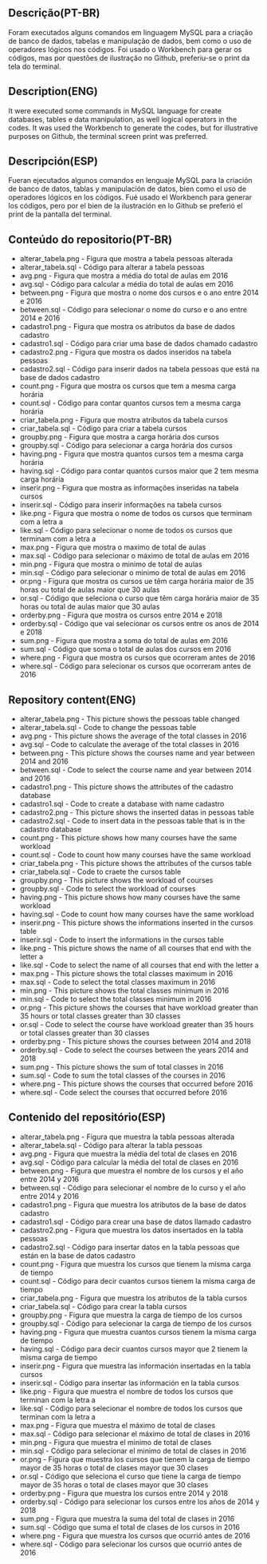 ## Descrição(PT-BR)
Foram executados alguns comandos em linguagem MySQL para a criação de banco de dados,
tabelas e manipulação de dados, bem como o uso de operadores lógicos nos códigos.
Foi usado o Workbench para gerar os códigos, mas por questões de ilustração no Github,
preferiu-se o print da tela do terminal.  

## Description(ENG)
It were executed some commands in MySQL language for create databases, tables e data manipulation,
as well logical operators in the codes. It was used the Workbench to generate the codes, but for 
illustrative purposes on Github, the terminal screen print was preferred.

## Descripción(ESP)
Fueran ejecutados algunos comandos en lenguaje MySQL para la criación de banco de datos,
tablas y manipulación de datos, bien como el uso de operadores lógicos en los códigos.
Fué usado el Workbench para generar los códigos, pero por el bien de la ilustración en lo Github
se preferió el print de la pantalla del terminal. 

## Conteúdo do repositorio(PT-BR)
+ alterar_tabela.png - Figura que mostra a tabela pessoas alterada
+ alterar_tabela.sql - Código para alterar a tabela pessoas
+ avg.png - Figura que mostra a média do total de aulas em 2016
+ avg.sql - Código para calcular a média do total de aulas em 2016
+ between.png - Figura que mostra o nome dos cursos e o ano entre 2014 e 2016 
+ between.sql - Código para selecionar o nome do curso e o ano entre 2014 e 2016
+ cadastro1.png - Figura que mostra os atributos da base de dados cadastro
+ cadastro1.sql - Código para criar uma base de dados chamado cadastro
+ cadastro2.png - Figura que mostra os dados inseridos na tabela pessoas
+ cadastro2.sql - Código para inserir dados na tabela pessoas que está na base de dados cadastro
+ count.png - Figura que mostra os cursos que tem a mesma carga horária
+ count.sql - Código para contar quantos cursos tem a mesma carga horária
+ criar_tabela.png - Figura que mostra atributos da tabela cursos
+ criar_tabela.sql - Código para criar a tabela cursos
+ groupby.png - Figura que mostra a carga horária dos cursos
+ groupby.sql - Código para selecionar a carga horária dos cursos
+ having.png - Figura que mostra quantos cursos tem a mesma carga horária
+ having.sql - Código para contar quantos cursos maior que 2 tem mesma carga horária 
+ inserir.png - Figura que mostra as informações inseridas na tabela cursos
+ inserir.sql - Código para inserir informações na tabela cursos
+ like.png - Figura que mostra o nome de todos os cursos que terminam com a letra a 
+ like.sql - Código para selecionar o nome de todos os cursos que terminam com a letra a
+ max.png - Figura que mostra o maximo de total de aulas
+ max.sql - Código para selecionar o máximo de total de aulas em 2016
+ min.png - Figura que mostra o minimo de total de aulas
+ min.sql - Código para selecionar o minimo de total de aulas em 2016
+ or.png - Figura que mostra os cursos ue têm carga horária maior de 35 horas ou total de aulas maior que 30 aulas
+ or.sql - Código que seleciona o curso que têm carga horária maior de 35 horas ou total de aulas maior que 30 aulas
+ orderby.png - Figura que mostra os cursos entre 2014 e 2018
+ orderby.sql - Código que vai selecionar os cursos entre os anos de 2014 e 2018
+ sum.png - Figura que mostra a soma do total de aulas em 2016
+ sum.sql - Código que soma o total de aulas dos cursos em 2016
+ where.png - Figura que mostra os cursos que ocorreram antes de 2016
+ where.sql - Código para selecionar os cursos que ocorreram antes de 2016

## Repository content(ENG)
+ alterar_tabela.png - This picture shows the pessoas table changed
+ alterar_tabela.sql - Code to change the pessoas table
+ avg.png - This picture shows the average of the total classes in 2016
+ avg.sql - Code to calculate the average of the total classes in 2016
+ between.png - This picture shows the courses name and year between 2014 and 2016 
+ between.sql - Code to select the course name and year between 2014 and 2016
+ cadastro1.png - This picture shows the attributes of the cadastro database
+ cadastro1.sql - Code to create a database with name cadastro
+ cadastro2.png - This picture shows the inserted datas in pessoas table
+ cadastro2.sql - Code to insert data in the pessoas table that is in the cadastro database
+ count.png - This picture shows how many courses have the same workload
+ count.sql - Code to count how many courses have the same workload
+ criar_tabela.png - This picture shows the attributes of the cursos table
+ criar_tabela.sql - Code to craete the cursos table
+ groupby.png - This picture shows the workload of courses
+ groupby.sql - Code to select the workload of courses
+ having.png - This picture shows how many courses have the same workload
+ having.sql - Code to count how many courses have the same workload 
+ inserir.png - This picture shows the informations inserted in the cursos table
+ inserir.sql - Code to insert the informations in the cursos table
+ like.png - This picture shows the name of all courses that end with the letter a 
+ like.sql - Code to select the name of all courses that end with the letter a
+ max.png - This picture shows the total classes maximum in 2016
+ max.sql - Code to select the total classes maximum in 2016
+ min.png - This picture shows the total classes minimum in 2016
+ min.sql - Code to select the total classes minimum in 2016
+ or.png - This picture shows the courses that have workload greater than 35 hours or total classes greater than 30 classes 
+ or.sql - Code to select the course have workload greater than 35 hours or total classes greater than 30 classes
+ orderby.png - This picture shows the courses between 2014 and 2018
+ orderby.sql - Code to select the courses between the years 2014 and 2018
+ sum.png - This picture shows the sum of total classes in 2016
+ sum.sql - Code to sum the total classes of the courses in 2016
+ where.png - This picture shows the courses that occurred before 2016    
+ where.sql - Code select the courses that occurred before 2016

## Contenido del repositório(ESP)
+ alterar_tabela.png - Figura que muestra la tabla pessoas alterada
+ alterar_tabela.sql - Código para alterar la tabla pessoas
+ avg.png - Figura que muestra la média del total de clases en 2016
+ avg.sql - Código para calcular la média del total de clases en 2016
+ between.png - Figura que muestra el nombre de los cursos y el año entre 2014 y 2016 
+ between.sql - Código para selecionar el nombre de lo curso y el año entre 2014 y 2016
+ cadastro1.png - Figura que muestra los atributos de la base de datos cadastro
+ cadastro1.sql - Código para crear una base de datos llamado cadastro
+ cadastro2.png - Figura que muestra los datos insertados en la tabla pessoas
+ cadastro2.sql - Código para insertar datos en la tabla pessoas que están en la base de datos cadastro
+ count.png - Figura que muestra los cursos que tienem la misma carga de tiempo
+ count.sql - Código para decir cuantos cursos tienem la misma carga de tiempo
+ criar_tabela.png - Figura que muestra los atributos de la tabla cursos
+ criar_tabela.sql - Código para crear la tabla cursos
+ groupby.png - Figura que muestra la carga de tiempo de los cursos
+ groupby.sql - Código para selecionar la carga de tiempo de los cursos
+ having.png - Figura que muestra cuantos cursos tienem la misma carga de tiempo
+ having.sql - Código para decir cuantos cursos mayor que 2 tienem la misma carga de tiempo 
+ inserir.png - Figura que muestra las información insertadas en la tabla cursos
+ inserir.sql - Código para insertar las información en la tabla cursos
+ like.png - Figura que muestra el nombre de todos los cursos que terminan com la letra a 
+ like.sql - Código para selecionar el nombre de todos los cursos que terminan com la letra a
+ max.png - Figura que muestra el máximo de total de clases
+ max.sql - Código para selecionar el máximo de total de clases in 2016
+ min.png - Figura que muestra el minimo de total de clases
+ min.sql - Código para selecionar el minimo de total de clases in 2016
+ or.png - Figura que muestra los cursos que tienem la carga de tiempo mayor de 35 horas o total de clases mayor que 30 clases
+ or.sql - Código que seleciona el curso que tiene la carga de tiempo mayor de 35 horas o total de clases mayor que 30 clases
+ orderby.png - Figura que muestra los cursos entre 2014 y 2018
+ orderby.sql - Código para selecionar los cursos entre los años de 2014 y 2018
+ sum.png - Figura que muestra la suma del total de clases in 2016
+ sum.sql - Código que suma el total de clases de los cursos in 2016
+ where.png - Figura que muestra los cursos que ocurrió antes de 2016
+ where.sql - Código para selecionar los cursos que ocurrió antes de 2016
